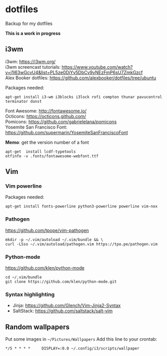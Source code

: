 # dotfiles
Backup for my dotfiles

**This is a work in progress**

## i3wm
i3wm: https://i3wm.org/  
i3wm screencast tutorials: https://www.youtube.com/watch?v=j1I63wGcvU4&list=PL5ze0DjYv5DbCv9vNEzFmP6sU7ZmkGzcf  
Alex Booker dotfiles: https://github.com/alexbooker/dotfiles/tree/ubuntu

Packages needed:
```
apt-get install i3-wm i3blocks i3lock rofi compton thunar pavucontrol terminator dunst
```

Font Awesome: http://fontawesome.io/  
Octicons: https://octicons.github.com/  
Pomicons: https://github.com/gabrielelana/pomicons  
Yosemite San Francisco Font: https://github.com/supermarin/YosemiteSanFranciscoFont  

**Memo**: get the version number of a font
```
apt-get  install lcdf-typetools
otfinfo -v .fonts/fontawesome-webfont.ttf 
```

## Vim
### Vim powerline
Packages needed:
```
apt-get install fonts-powerline python3-powerline powerline vim-nox
```
### Pathogen
https://github.com/tpope/vim-pathogen
```
mkdir -p ~/.vim/autoload ~/.vim/bundle && \
curl -LSso ~/.vim/autoload/pathogen.vim https://tpo.pe/pathogen.vim
```
### Python-mode
https://github.com/klen/python-mode
```
cd ~/.vim/bundle
git clone https://github.com/klen/python-mode.git
```
### Syntax highlighting
* Jinja: https://github.com/Glench/Vim-Jinja2-Syntax
* SaltStack: https://github.com/saltstack/salt-vim

## Random wallpapers
Put some images in `~/Pictures/Wallpapers`
Add this line to your crontab:
```
*/5 * * * *     DISPLAY=:0.0 ~/.config/i3/scripts/wallpaper
```
